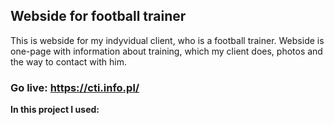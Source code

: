 ## Webside for football trainer
This is webside for my indyvidual client, who is a football trainer. Webside is one-page with information about training, which my client does, photos and the way to contact with him.
<br>
### Go live: https://cti.info.pl/

<strong>In this project I used:</strong>


